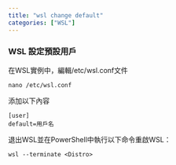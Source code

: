 ```yaml
---
title: "wsl change default"
categories: ["WSL"]
---
```


### WSL 設定預設用戶

在WSL實例中，編輯/etc/wsl.conf文件

```shell
nano /etc/wsl.conf
```

添加以下內容
```shell
[user]
default=用戶名
```

退出WSL並在PowerShell中執行以下命令重啟WSL：
```shell
wsl --terminate <Distro>
```